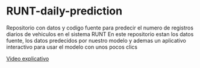 # RUNT-daily-prediction

Repositorio con datos y codigo fuente para predecir el numero de registros diarios de vehiculos en el sistema RUNT
En este repositorio estan los datos fuente, los datos predecidos por nuestro modelo y ademas un aplicativo interactivo para usar el modelo con unos pocos clics

[Video explicativo](https://youtu.be/7W1JvyWIGhI)
